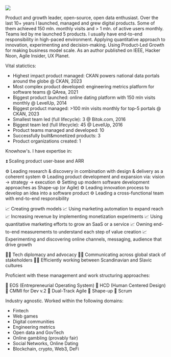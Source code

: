 <img src="https://github-profile-trophy.vercel.app/?username=thegostev&theme=juicyfresh&no-bg=true" />

Product and growth leader, open-source, open data enthusiast. Over the last 10+ years I launched, managed and grew digital products. Some of them achieved 150 mln. monthly visits and > 1 mln. of active users monthly. Teams led by me launched 5 products. I usually have end-to-end responsibility in high-paced environment. Applying quantitative approach to innovation, experimenting and decision-making. Using Product-Led Growth for making business model scale. As an author published on IEEE, Hacker Noon, Agile Insider, UX Planet.

Vital statictics:

- Highest impact product managed: CKAN powers national data portals around the globe @ CKAN, 2023
- Most complex product developed: engineering metrics platform for software teams @ QArea, 2021
- Biggest product launched: online dating platform with 150 mln visits monthly @ LevelUp, 2014
- Biggest product managed: >100 mln visits monthly for top-5 portals @ CKAN, 2023
- Smallest team led (full lifecycle): 3 @ Bitok.com, 2016
- Biggest team led (full lifecycle): 45 @ LevelUp, 2016
- Product teams managed and developed: 10
- Successfully built&monetized products: 3
- Product organizations created: 1

Knowhow's. I have expertise in:

⏫ Scaling product user-base and ARR 

⚙️ Leading research & discovery in combination with design & delivery as a coherent system
⚙️ Leading product development and expansion via: vision -> strategy -> execution
⚙️ Setting up modern software development approaches as Shape-up (or Agile)
⚙️ Leading innovation process to develop an idea into a software product
⚙️ Leading a cross-functional team with end-to-end responsibility

📈 Creating growth models
📈 Using marketing automation to expand reach
📈 Increasing revenue by implementing monetization experiments
📈 Using quantitative marketing efforts to grow an SaaS or a service
📈 Owning end-to-end measurements to understand each step of value creation
📈 Experimenting and discovering online channels, messaging, audience that drive growth

🙋‍♂️ Tech diplomacy and advocacy
🙋‍♂️ Communicating across global stack of stakeholders
🙋‍♂️ Efficiently working between Scandinavian and Slavic cultures

Proficient with these management and work structuring approaches:

📄 EOS (Entrepreneurial Operating System)
📄 HCD (Human Centered Design)
📄 CMMI for Dev v.2
📄 Dual-Track Agile
📄 Shape-up
📄 Scrum

Industry agnostic. Worked within the following domains:

- Fintech
- Web games
- Digital communities
- Engineering metrics
- Open data and GovTech
- Online gambling (provably fair)
- Social Networks, Online Dating
- Blockchain, crypto, Web3, DeFi
